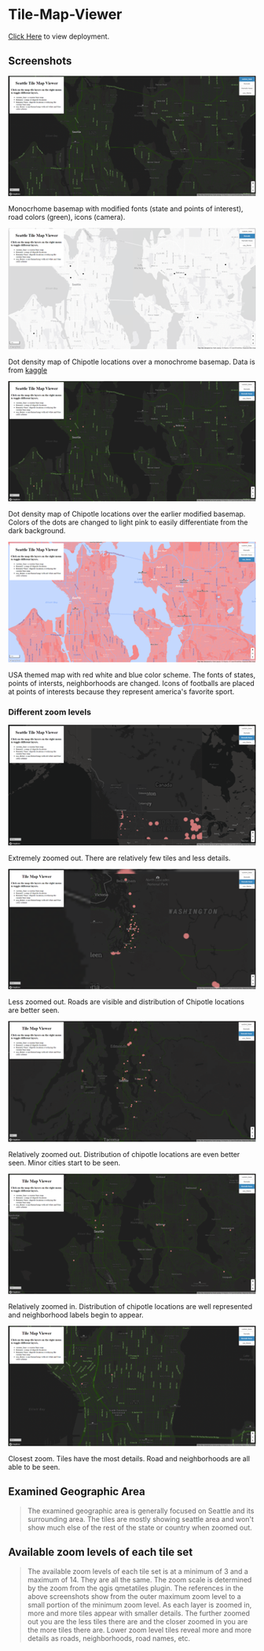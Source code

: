 # Tile-Map-Viewer

[Click Here](https://kyleung1.github.io/Tile-Map-Viewer/) to view deployment.

## Screenshots

![custom base map](assets/img/custom_base.PNG)

Monocrhome basemap with modified fonts (state and points of interest), road colors (green), icons (camera).

![thematic map of chipotle](assets/img/thematic.PNG)

Dot density map of Chipotle locations over a monochrome basemap. Data is from [kaggle](https://www.kaggle.com/datasets/jeffreybraun/chipotle-locations)

![thematic map of chipotle over custom base map](assets/img/thematic%2Bbase.PNG)

Dot density map of Chipotle locations over the earlier modified basemap. Colors of the dots are changed to light pink to easily differentiate from the dark background.

![usa themed map](assets/img/usa_theme.PNG)

USA themed map with red white and blue color scheme. The fonts of states, points of intersts, neighborhoods are changed. Icons of footballs are placed at points of interests because they represent america's favorite sport.

### Different zoom levels

![zoom far](assets/img/zoom1.PNG)

Extremely zoomed out. There are relatively few tiles and less details.

![zoom less far](assets/img/zoom2.PNG)

Less zoomed out. Roads are visible and distribution of Chipotle locations are better seen.

![zoom less less far](assets/img/zoom3.PNG)

Relatively zoomed out. Distribution of chipotle locations are even better seen. Minor cities start to be seen.

![zoom closer](assets/img/zoom4.PNG)

Relatively zoomed in. Distribution of chipotle locations are well represented and neighborhood labels begin to appear.

![zoom closest](assets/img/zoom5.PNG)

Closest zoom. Tiles have the most details. Road and neighborhoods are all able to be seen.

## Examined Geographic Area

> The examined geographic area is generally focused on Seattle and its surrounding area. The tiles are mostly showing seattle area and won't show much else of the rest of the state or country when zoomed out.

## Available zoom levels of each tile set

> The available zoom levels of each tile set is at a minimum of 3 and a maximum of 14. They are all the same. The zoom scale is determined by the zoom from the qgis qmetatiles plugin. The references in the above screenshots show from the outer maximum zoom level to a small portion of the minimum zoom level. As each layer is zoomed in, more and more tiles appear with smaller details. The further zoomed out you are the less tiles there are and the closer zoomed in you are the more tiles there are. Lower zoom level tiles reveal more and more details as roads, neighborhoods, road names, etc.
